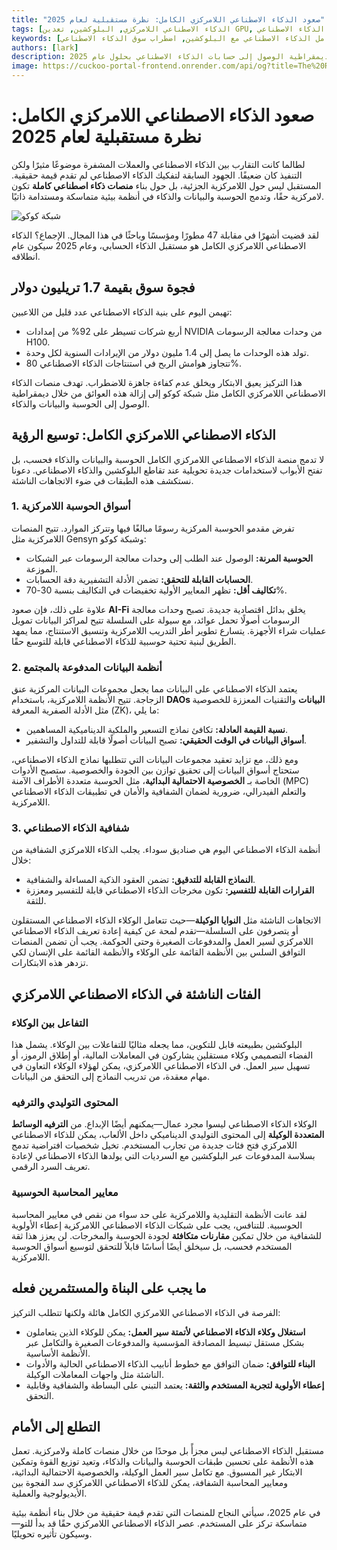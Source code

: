 ```yaml
---
title: "صعود الذكاء الاصطناعي اللامركزي الكامل: نظرة مستقبلية لعام 2025"
tags: [الذكاء الاصطناعي اللامركزي, البلوكشين, تعدين GPU, بنية الذكاء الاصطناعي]
keywords: [الذكاء الاصطناعي الكامل, الحوسبة اللامركزية, تكامل الذكاء الاصطناعي مع البلوكشين, اضطراب سوق الذكاء الاصطناعي]
authors: [lark]
description: من خلال تحليل الإمكانات التحويلية لمنصات الذكاء الاصطناعي اللامركزي الكامل، يستكشف هذا المقال كيف يمكن لتكامل الحوسبة والبيانات والذكاء أن يعطل بنية الذكاء الاصطناعي المركزية ويديمقراطية الوصول إلى حسابات الذكاء الاصطناعي بحلول عام 2025.
image: https://cuckoo-portal-frontend.onrender.com/api/og?title=The%20Rise%20of%20Full-Stack%20Decentralized%20AI%3A%20A%202025%20Outlook
---
```


# صعود الذكاء الاصطناعي اللامركزي الكامل: نظرة مستقبلية لعام 2025

لطالما كانت التقارب بين الذكاء الاصطناعي والعملات المشفرة موضوعًا مثيرًا ولكن التنفيذ كان ضعيفًا. الجهود السابقة لتفكيك الذكاء الاصطناعي لم تقدم قيمة حقيقية. المستقبل ليس حول اللامركزية الجزئية، بل حول بناء **منصات ذكاء اصطناعي كاملة** تكون لامركزية حقًا، وتدمج الحوسبة والبيانات والذكاء في أنظمة بيئية متماسكة ومستدامة ذاتيًا.

![شبكة كوكو](https://cuckoo-portal-frontend.onrender.com/api/og?title=The%20Rise%20of%20Full-Stack%20Decentralized%20AI%3A%20A%202025%20Outlook)

لقد قضيت أشهرًا في مقابلة 47 مطورًا ومؤسسًا وباحثًا في هذا المجال. الإجماع؟ الذكاء الاصطناعي اللامركزي الكامل هو مستقبل الذكاء الحسابي، وعام 2025 سيكون عام انطلاقه.

## فجوة سوق بقيمة 1.7 تريليون دولار

تهيمن اليوم على بنية الذكاء الاصطناعي عدد قليل من اللاعبين:

- أربع شركات تسيطر على 92% من إمدادات NVIDIA من وحدات معالجة الرسومات H100.
- تولد هذه الوحدات ما يصل إلى 1.4 مليون دولار من الإيرادات السنوية لكل وحدة.
- تتجاوز هوامش الربح في استنتاجات الذكاء الاصطناعي 80%.

هذا التركيز يعيق الابتكار ويخلق عدم كفاءة جاهزة للاضطراب. تهدف منصات الذكاء الاصطناعي اللامركزي الكامل مثل شبكة كوكو إلى إزالة هذه العوائق من خلال ديمقراطية الوصول إلى الحوسبة والبيانات والذكاء.

## الذكاء الاصطناعي اللامركزي الكامل: توسيع الرؤية

لا تدمج منصة الذكاء الاصطناعي اللامركزي الكامل الحوسبة والبيانات والذكاء فحسب، بل تفتح الأبواب لاستخدامات جديدة تحويلية عند تقاطع البلوكشين والذكاء الاصطناعي. دعونا نستكشف هذه الطبقات في ضوء الاتجاهات الناشئة.

### **1. أسواق الحوسبة اللامركزية**

تفرض مقدمو الحوسبة المركزية رسومًا مبالغًا فيها وتتركز الموارد. تتيح المنصات اللامركزية مثل Gensyn وشبكة كوكو:

- **الحوسبة المرنة:** الوصول عند الطلب إلى وحدات معالجة الرسومات عبر الشبكات الموزعة.
- **الحسابات القابلة للتحقق:** تضمن الأدلة التشفيرية دقة الحسابات.
- **تكاليف أقل:** تظهر المعايير الأولية تخفيضات في التكاليف بنسبة 30-70%.

علاوة على ذلك، فإن صعود **AI-Fi** يخلق بدائل اقتصادية جديدة. تصبح وحدات معالجة الرسومات أصولًا تحمل عوائد، مع سيولة على السلسلة تتيح لمراكز البيانات تمويل عمليات شراء الأجهزة. يتسارع تطوير أطر التدريب اللامركزية وتنسيق الاستنتاج، مما يمهد الطريق لبنية تحتية حوسبية للذكاء الاصطناعي قابلة للتوسع حقًا.

### **2. أنظمة البيانات المدفوعة بالمجتمع**

يعتمد الذكاء الاصطناعي على البيانات مما يجعل مجموعات البيانات المركزية عنق الزجاجة. تتيح الأنظمة اللامركزية، باستخدام **DAOs البيانات** والتقنيات المعززة للخصوصية مثل الأدلة الصفرية المعرفة (ZK)، ما يلي:

- **نسبة القيمة العادلة:** تكافئ نماذج التسعير والملكية الديناميكية المساهمين.
- **أسواق البيانات في الوقت الحقيقي:** تصبح البيانات أصولًا قابلة للتداول والتشفير.

ومع ذلك، مع تزايد تعقيد مجموعات البيانات التي تتطلبها نماذج الذكاء الاصطناعي، ستحتاج أسواق البيانات إلى تحقيق توازن بين الجودة والخصوصية. ستصبح الأدوات الخاصة بـ **الخصوصية الاحتمالية البدائية**، مثل الحوسبة متعددة الأطراف الآمنة (MPC) والتعلم الفيدرالي، ضرورية لضمان الشفافية والأمان في تطبيقات الذكاء الاصطناعي اللامركزية.

### **3. شفافية الذكاء الاصطناعي**

أنظمة الذكاء الاصطناعي اليوم هي صناديق سوداء. يجلب الذكاء اللامركزي الشفافية من خلال:

- **النماذج القابلة للتدقيق:** تضمن العقود الذكية المساءلة والشفافية.
- **القرارات القابلة للتفسير:** تكون مخرجات الذكاء الاصطناعي قابلة للتفسير ومعززة للثقة.

الاتجاهات الناشئة مثل **النوايا الوكيلة**—حيث تتعامل الوكلاء الذكاء الاصطناعي المستقلون أو يتصرفون على السلسلة—تقدم لمحة عن كيفية إعادة تعريف الذكاء الاصطناعي اللامركزي لسير العمل والمدفوعات الصغيرة وحتى الحوكمة. يجب أن تضمن المنصات التوافق السلس بين الأنظمة القائمة على الوكلاء والأنظمة القائمة على الإنسان لكي تزدهر هذه الابتكارات.

## الفئات الناشئة في الذكاء الاصطناعي اللامركزي

### **التفاعل بين الوكلاء**

البلوكشين بطبيعته قابل للتكوين، مما يجعله مثاليًا للتفاعلات بين الوكلاء. يشمل هذا الفضاء التصميمي وكلاء مستقلين يشاركون في المعاملات المالية، أو إطلاق الرموز، أو تسهيل سير العمل. في الذكاء الاصطناعي اللامركزي، يمكن لهؤلاء الوكلاء التعاون في مهام معقدة، من تدريب النماذج إلى التحقق من البيانات.

### **المحتوى التوليدي والترفيه**

الوكلاء الذكاء الاصطناعي ليسوا مجرد عمال—يمكنهم أيضًا الإبداع. من **الترفيه الوسائط المتعددة الوكيلة** إلى المحتوى التوليدي الديناميكي داخل الألعاب، يمكن للذكاء الاصطناعي اللامركزي فتح فئات جديدة من تجارب المستخدم. تخيل شخصيات افتراضية تدمج بسلاسة المدفوعات عبر البلوكشين مع السرديات التي يولدها الذكاء الاصطناعي لإعادة تعريف السرد الرقمي.

### **معايير المحاسبة الحوسبية**

لقد عانت الأنظمة التقليدية واللامركزية على حد سواء من نقص في معايير المحاسبة الحوسبية. للتنافس، يجب على شبكات الذكاء الاصطناعي اللامركزية إعطاء الأولوية للشفافية من خلال تمكين **مقارنات متكافئة** لجودة الحوسبة والمخرجات. لن يعزز هذا ثقة المستخدم فحسب، بل سيخلق أيضًا أساسًا قابلاً للتحقق لتوسيع أسواق الحوسبة اللامركزية.

## ما يجب على البناة والمستثمرين فعله

الفرصة في الذكاء الاصطناعي اللامركزي الكامل هائلة ولكنها تتطلب التركيز:

- **استغلال وكلاء الذكاء الاصطناعي لأتمتة سير العمل:** يمكن للوكلاء الذين يتعاملون بشكل مستقل تبسيط المصادقة المؤسسية والمدفوعات الصغيرة والتكامل عبر الأنظمة الأساسية.
- **البناء للتوافق:** ضمان التوافق مع خطوط أنابيب الذكاء الاصطناعي الحالية والأدوات الناشئة مثل واجهات المعاملات الوكيلة.
- **إعطاء الأولوية لتجربة المستخدم والثقة:** يعتمد التبني على البساطة والشفافية وقابلية التحقق.

## التطلع إلى الأمام

مستقبل الذكاء الاصطناعي ليس مجزأً بل موحدًا من خلال منصات كاملة ولامركزية. تعمل هذه الأنظمة على تحسين طبقات الحوسبة والبيانات والذكاء، وتعيد توزيع القوة وتمكين الابتكار غير المسبوق. مع تكامل سير العمل الوكيلة، والخصوصية الاحتمالية البدائية، ومعايير المحاسبة الشفافة، يمكن للذكاء الاصطناعي اللامركزي سد الفجوة بين الأيديولوجية والعملية.

في عام 2025، سيأتي النجاح للمنصات التي تقدم قيمة حقيقية من خلال بناء أنظمة بيئية متماسكة تركز على المستخدم. عصر الذكاء الاصطناعي اللامركزي حقًا قد بدأ للتو—وسيكون تأثيره تحويليًا.
